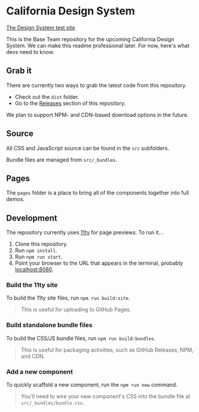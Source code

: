 # California Design System

[The Design System test site](https://office-of-digital-services.github.io/California-Design-System/)

This is the Base Team repository for the upcoming California Design System. We can make this readme professional later. For now, here's what devs need to know.

## Grab it

There are currently two ways to grab the latest code from this repository.

- Check out the `dist` folder.
- Go to the [Releases](https://github.com/Office-of-Digital-Services/California-Design-System/releases) section of this repository.

We plan to support NPM- and CDN-based download options in the future.

## Source

All CSS and JavaScript source can be found in the `src` subfolders.

Bundle files are managed from `src/_bundles`.

## Pages

The `pages` folder is a place to bring all of the components together into full demos.

## Development

The repository currently uses [11ty](https://11ty.dev) for page previews. To run it...

1. Clone this repository.
2. Run `npm install`.
3. Run `npm run start`.
4. Point your browser to the URL that appears in the terminal, probably [localhost:8080](http://localhost:8080).

### Build the 11ty site

To build the 11ty site files, run `npm run build:site`.

> This is useful for uploading to GitHub Pages.

### Build standalone bundle files

To build the CSS/JS bundle files, run `npm run build:bundles`.

> This is useful for packaging activities, such as GitHub Releases, NPM, and CDN.

### Add a new component

To quickly scaffold a new component, run the `npm run new` command.

> You'll need to wire your new component's CSS into the bundle file at `src/_bundles/bundle.css`.
